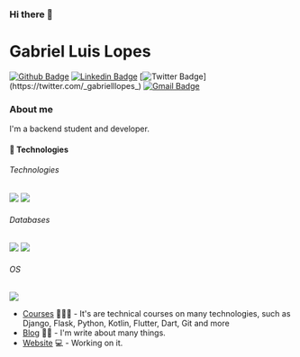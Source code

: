 ### Hi there 👋

<!--
**gabriellopes00/gabriellopes00** is a ✨ _special_ ✨ repository because its `README.md` (this file) appears on your GitHub profile.

Here are some ideas to get you started:

- 🔭 I’m currently working on ...
- 🌱 I’m currently learning ...
- 👯 I’m looking to collaborate on ...
- 🤔 I’m looking for help with ...
- 💬 Ask me about ...
- 📫 How to reach me: ...
- 😄 Pronouns: ...
- ⚡ Fun fact: ...
-->

# Gabriel Luis Lopes

[![Github Badge](https://img.shields.io/badge/-Github-000?style=flat-square&logo=Github&logoColor=white&link=https://github.com/gabriellopes00)](https://github.com/gabriellopes00)
[![Linkedin Badge](https://img.shields.io/badge/-LinkedIn-blue?style=flat-square&logo=Linkedin&logoColor=white&link=https://www.linkedin.com/in/gabriel-lopes-6625631b0/)](https://www.linkedin.com/in/gabriel-lopes-6625631b0/)
[![Twitter Badge](https://img.shields.io/badge/-Twitter-1ca0f1?style=flat-square&labelColor=1ca0f1&logo=twitter&logoColor=white&link=https://twitter.com/_gabrielllopes_)](https://twitter.com/_gabrielllopes_)
[![Gmail Badge](https://img.shields.io/badge/-Gmail-6633cc?style=flat-square&logo=Gmail&logoColor=white&link=mailto:gabrielluislopes00@gmail.com)](mailto:gabrielluislopes00@gmail.com)
<!--
[![Facebook Badge](	https://img.shields.io/badge/facebook-%231877F2.svg?&style=for-the-badge&logo=facebook&logoColor&white=link:https://www.facebook.com/profile.php?id=100034920821684)](https://www.facebook.com/profile.php?id=100034920821684)
[![Instagram Badge](https://img.shields.io/badge/instagram-%23E4405F.svg?&style=for-the-badge&logo=instagram&logoColor&white=link:https://www.instagram.com/_.gabriellopes/?hl=pt-br)](https://www.instagram.com/_.gabriellopes/?hl=pt-br)-->

### About me
I'm a backend student and developer.

<h4>🚀 Technologies</h4>
<h6>Technologies</h6>
<div class="row"
<img class="mr-2" src="https://img.shields.io/badge/node.js%20-%2343853D.svg?&style=for-the-badge&logo=node.js&logoColor=white">
<img class="mr-2" src="https://img.shields.io/badge/bootstrap%20-%23563D7C.svg?&style=for-the-badge&logo=bootstrap&logoColor=white">
<img src="https://img.shields.io/badge/javascript%20-%23323330.svg?&style=for-the-badge&logo=javascript&logoColor=%23F7DF1E">
</div>

<h6>Databases</h6>
<div class="row">
<img class="mr-2" src="https://img.shields.io/badge/mysql-%2300f.svg?&style=for-the-badge&logo=mysql&logoColor=white">
<img src="https://img.shields.io/badge/MongoDB-%234ea94b.svg?&style=for-the-badge&logo=mongodb&logoColor=white">
</div>

<h6>OS</h6>
<img src="https://img.shields.io/badge/windows-0078D6?logo=windows&logoColor=white&style=for-the-badge">


- [Courses](https://www.treinaweb.com.br/cursos-online?q=fagner+pinheiro) 👨🏼‍🏫 - It's are technical courses on many technologies, such as Django, Flask, Python, Kotlin, Flutter, Dart, Git and more
- [Blog](https://www.treinaweb.com.br/blog/author/fagner-pinheiro/) ✍🏼 - I'm write about many things.
- [Website](https://fagnerpsantos.dev/) 💻 - Working on it.

